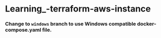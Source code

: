 ﻿# Learning_-terraform-aws-instance
### Change to ```windows``` branch to use Windows compatible docker-compose.yaml file.
